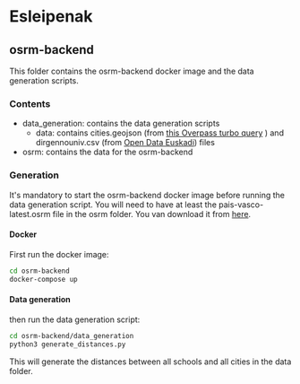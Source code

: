 # Esleipenak

## osrm-backend

This folder contains the osrm-backend docker image and the data generation scripts.

### Contents

- data_generation: contains the data generation scripts
  - data: contains cities.geojson (from [this Overpass turbo query](https://overpass-turbo.eu/s/28z5) ) and dirgennouniv.csv (from [Open Data Euskadi](https://opendata.euskadi.eus/katalogoa/-/unibertsitatez-kanpoko-ikastetxeak/)) files
- osrm: contains the data for the osrm-backend

### Generation

It's mandatory to start the osrm-backend docker image before running the data generation script. You will need to have at least the pais-vasco-latest.osrm file in the osrm folder. You van download it from [here](https://download.geofabrik.de/europe/spain.html).

#### Docker

First run the docker image:

```bash
cd osrm-backend
docker-compose up
```

#### Data generation

then run the data generation script:

```bash
cd osrm-backend/data_generation
python3 generate_distances.py
```

This will generate the distances between all schools and all cities in the data folder.
